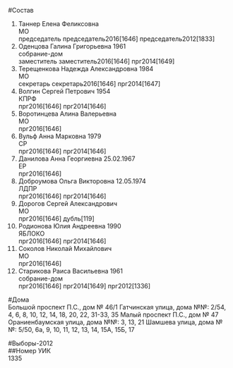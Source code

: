 #Состав  
1. Таннер Елена Феликсовна  
    МО  
    председатель председатель2016[1646] председатель2012[1833]  
2. Оденцова Галина Григорьевна 1961  
    собрание-дом  
    заместитель заместитель2016[1646] прг2014[1649]  
3. Терещенкова Надежда Александровна 1984  
    МО  
    секретарь секретарь2016[1646] прг2014[1647]  
4. Волгин Сергей Петрович 1954  
    КПРФ  
    прг2016[1646] прг2014[1646]  
5. Воротинцева Алина Валерьевна  
    МО  
    прг2016[1646]  
6. Вульф Анна Марковна 1979  
    СР  
    прг2016[1646] прг2014[1646]  
7. Данилова Анна Георгиевна 25.02.1967  
    ЕР  
    прг2016[1646]  
8. Доброумова Ольга Викторовна 12.05.1974  
    ЛДПР  
    прг2016[1646] прг2014[1646]  
9. Дорогов Сергей Александрович  
    МО  
    прг2016[1646] дубль[119]  
10. Родионова Юлия Андреевна 1990  
    ЯБЛОКО  
    прг2016[1646] прг2014[1646]  
11. Соколов Николай Михайлович  
    МО  
    прг2016[1646]  
12. Старикова Раиса Васильевна 1961  
    собрание-дом  
    прг2016[1646] прг2014[1649] прг2012[1336]  
  
#Дома  
Большой проспект П.С., дом № 46/1 Гатчинская улица, дома №№: 2/54, 4, 6, 8, 10, 12, 14, 18, 20, 22, 31-33, 35  Малый проспект П.С., дом № 47 Ораниенбаумская улица, дома №№: 3, 13, 21 Шамшева улица, дома №№: 5/50, 6а, 9, 10, 11, 12, 13, 14, 15А, 15Б, 17  
  
#Выборы-2012  
##Номер УИК  
1335  
